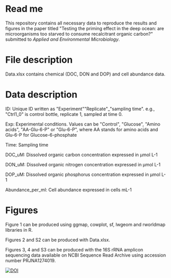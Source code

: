 # Read me
This repository contains all necessary data to reproduce the results and figures in the paper titled "Testing the priming effect in the deep ocean: are microorganisms too starved to consume recalcitrant organic carbon?" submitted to _Applied and Environmental Microbiology_.

# File description
Data.xlsx contains chemical (DOC, DON and DOP) and cell abundance data.

# Data description
ID: Unique ID written as "Experiment""Replicate"_"sampling time". e.g., "Ctrl1_0" is control bottle, replicate 1, sampled at time 0.

Exp: Experimental conditions. Values can be "Control", "Glucose", "Amino acids", "AA-Glu-6-P" or "Glu-6-P", where AA stands for amino acids and Glu-6-P for Glucose-6-phosphate

Time: Sampling time

DOC_uM: Dissolved organic carbon concentration expressed in µmol L-1

DON_uM: Dissolved organic nitrogen concentration expressed in µmol L-1

DOP_uM: Dissolved organic phosphorus concentration expressed in µmol L-1

Abundance_per_ml: Cell abundance expressed in cells mL-1

# Figures
Figure 1 can be produced using ggmap, cowplot, sf, lwgeom and rworldmap libraries in R.

Figures 2 and S2 can be produced with Data.xlsx.

Figures 3, 4 and S3 can be produced with the 16S rRNA amplicon sequencing data available on NCBI Sequence Read Archive using accession number PRJNA1274019.


<a href="https://doi.org/10.5281/zenodo.16903099"><img src="https://zenodo.org/badge/1001602164.svg" alt="DOI"></a>
